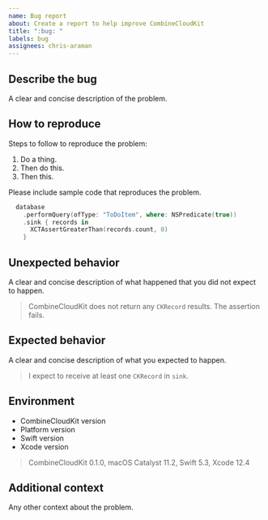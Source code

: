 ```yaml
---
name: Bug report
about: Create a report to help improve CombineCloudKit
title: ":bug: "
labels: bug
assignees: chris-araman
---
```


## Describe the bug

A clear and concise description of the problem.

## How to reproduce

Steps to follow to reproduce the problem:

1. Do a thing.
1. Then do this.
1. Then this.

Please include sample code that reproduces the problem.

```swift
  database
    .performQuery(ofType: "ToDoItem", where: NSPredicate(true))
    .sink { records in
      XCTAssertGreaterThan(records.count, 0)
    }
```

## Unexpected behavior

A clear and concise description of what happened that you did not expect to happen.
> CombineCloudKit does not return any `CKRecord` results. The assertion fails.

## Expected behavior

A clear and concise description of what you expected to happen.
> I expect to receive at least one `CKRecord` in `sink`.

## Environment

- CombineCloudKit version
- Platform version
- Swift version
- Xcode version

> CombineCloudKit 0.1.0, macOS Catalyst 11.2, Swift 5.3, Xcode 12.4

## Additional context

Any other context about the problem.
